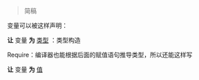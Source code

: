 > 简稿

变量可以被这样声明：

**让** 变量 **为** <u>类型</u> ：类型构造

Require：编译器也能根据后面的赋值语句推导类型，所以还能这样写

**让** 变量 **为** <u>值</u>